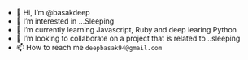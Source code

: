 - 👋 Hi, I’m @basakdeep
- 👀 I’m interested in ...Sleeping
- 🌱 I’m currently learning Javascript, Ruby and deep learing Python
- 💞️ I’m looking to collaborate on a project that is related to ..sleeping
- 📫 How to reach me `deepbasak94@gmail.com`

